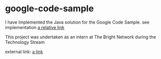 # google-code-sample
I have Implemented the Java solution for the Google Code Sample. 
see implementation [a relative link](google-code-sample/java)

This project was undertaken as an intern at The Bright Network during the Technology Stream


external link: [a link](https://github.com/kamalkjones/google-code-sample/tree/main/java)
